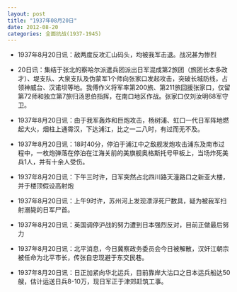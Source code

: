```yaml
---
layout: post
title: "1937年08月20日"
date: 2012-08-20
categories: 全面抗战(1937-1945)
---
```


<meta name="referrer" content="no-referrer" />

- 1937年8月20日讯：敌两度反攻汇山码头，均被我军击退。战况甚为惨烈 

- 20日讯：集结于张北的察哈尔派遣兵团派出日军混成第2旅团（旅团长本多政才）、堤支队、大泉支队及伪蒙军1个师向张家口发起攻击，突破长城防线，占领神威台、汉诺坝等地。我傅作义将军率第200旅、第211旅回援张家口，仅留第72师和独立第7旅归汤恩伯指挥，在南口地区作战。张家口仅刘汝明68军守卫。 

- 1937年8月20日讯：由于我军轰炸和巨炮攻击，杨树浦、虹口一代日军阵地燃起大火，烟柱上通霄汉，下达浦江，比之一二八时，有过而无不及。 

- 1937年8月20日讯：18时40分，停泊于浦江中之敌舰发炮攻击浦东及南市过程中，一枚炮弹落在停泊在江海关前的美旗舰奥格斯托号甲板上，当场炸死美兵1人，并有十余人受伤。 

- 1937年8月20日讯：下午三时许，日军突然占北四川路天潼路口之新亚大楼，并于楼顶假设高射炮 

- 1937年8月20日讯：上午9时许，苏州河上发现漂浮死尸数具，疑为被我军扫射溺毙的日军尸首。 

- 1937年8月20日讯：英国调停沪战的努力遭到日本强烈反对，目前正做最后努力 

- 1937年8月20日讯：北平消息，今日冀察政务委员会今日被解散，汉奸江朝宗被任命为北平市长，传张自忠现避于东交民巷。 

- 1937年8月20日讯：日正加紧向华北运兵，目前靠岸大沽口之日本运兵船达50艘，估计运送日兵8-10万，现日军正于津郊赶筑工事。 

